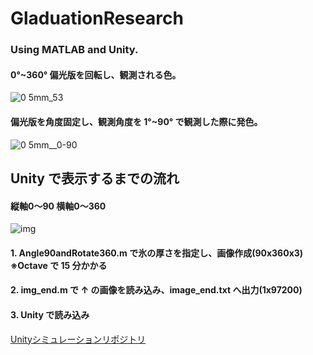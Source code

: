 # GladuationResearch

### Using MATLAB and Unity.

#### 0°~360° 偏光版を回転し、観測される色。

![0 5mm_53](https://user-images.githubusercontent.com/57553474/82459059-6ece5300-9af2-11ea-8c03-da1ad8b5e935.png)

#### 偏光版を角度固定し、観測角度を 1°~90° で観測した際に発色。

![0 5mm__0-90](https://user-images.githubusercontent.com/57553474/82459081-74c43400-9af2-11ea-9334-38ac771a166f.png)

## Unity で表示するまでの流れ

#### 縦軸0～90 横軸0～360

![img](https://user-images.githubusercontent.com/57553474/83354563-77494800-a394-11ea-80f5-d2759bc67dc2.png)

#### 1. Angle90andRotate360.m で氷の厚さを指定し、画像作成(90x360x3) ※Octave で 15 分かかる

#### 2. img_end.m で ↑ の画像を読み込み、image_end.txt へ出力(1x97200)

#### 3. Unity で読み込み

[Unityシミュレーションリポジトリ](https://github.com/kngy0306/JewelryBubble_Simulation)
